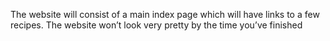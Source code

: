 The website will consist of a main index page which will have links to a few recipes. The website won’t look very pretty by the time you’ve finished